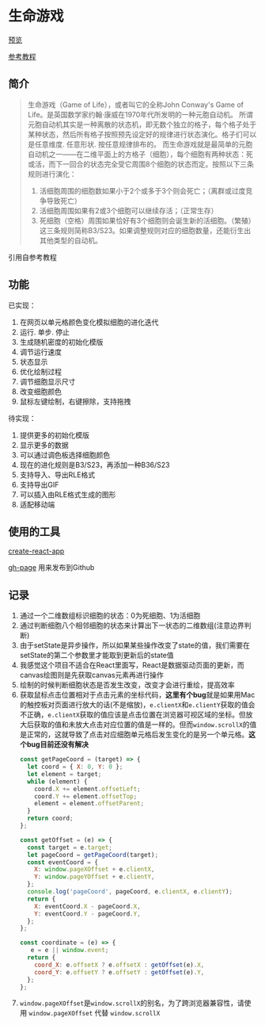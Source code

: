 # 生命游戏

[预览](https://codearvin.github.io/life-game)

[参考教程](https://zhuanlan.zhihu.com/p/29102071)

## 简介
> 生命游戏（Game of Life），或者叫它的全称John Conway's Game of Life。是英国数学家约翰·康威在1970年代所发明的一种元胞自动机。
>所谓元胞自动机其实是一种离散的状态机，即无数个独立的格子，每个格子处于某种状态，然后所有格子按照预先设定好的规律进行状态演化。格子们可以是任意维度. 任意形状. 按任意规律排布的。
>而生命游戏就是最简单的元胞自动机之一——在二维平面上的方格子（细胞），每个细胞有两种状态：死或活，而下一回合的状态完全受它周围8个细胞的状态而定。按照以下三条规则进行演化：
>1. 活细胞周围的细胞数如果小于2个或多于3个则会死亡；（离群或过度竞争导致死亡）
>2. 活细胞周围如果有2或3个细胞可以继续存活；（正常生存）
>3. 死细胞（空格）周围如果恰好有3个细胞则会诞生新的活细胞。（繁殖）
>这三条规则简称B3/S23。如果调整规则对应的细胞数量，还能衍生出其他类型的自动机。

引用自参考教程

## 功能
已实现：
  1. 在网页以单元格颜色变化模拟细胞的进化迭代
  2. 运行. 单步. 停止
  3. 生成随机密度的初始化模版
  4. 调节运行速度
  5. 状态显示
  6. 优化绘制过程
  7. 调节细胞显示尺寸
  8. 改变细胞颜色
  9. 鼠标左键绘制，右键擦除，支持拖拽

待实现：
  1. 提供更多的初始化模版
  2. 显示更多的数据
  3. 可以通过调色板选择细胞颜色
  4. 现在的进化规则是B3/S23，再添加一种B36/S23
  5. 支持导入、导出RLE格式
  6. 支持导出GIF
  7. 可以插入由RLE格式生成的图形
  8. 适配移动端

## 使用的工具
[create-react-app](https://github.com/facebookincubator/create-react-app)

[gh-page](https://www.npmjs.com/package/gh-pages) 用来发布到Github

## 记录
1. 通过一个二维数组标识细胞的状态：0为死细胞、1为活细胞
2. 通过判断细胞八个相邻细胞的状态来计算出下一状态的二维数组(注意边界判断)
3. 由于setState是异步操作，所以如果某些操作改变了state的值，我们需要在setState的第二个参数里才能取到更新后的state值
4. 我感觉这个项目不适合在React里面写，React是数据驱动页面的更新，而canvas绘图则是先获取canvas元素再进行操作
5. 绘制的时候判断细胞状态是否发生改变，改变才会进行重绘，提高效率
6. 获取鼠标点击位置相对于点击元素的坐标代码，**这里有个bug**就是如果用Mac的触控板对页面进行放大的话(不是缩放)，`e.clientX`和`e.clientY`获取的值会不正确，`e.clientX`获取的值应该是点击位置在浏览器可视区域的坐标。但放大后获取的值和未放大点击对应位置的值是一样的。但而`window.scrollX`的值是正常的，这就导致了点击对应细胞单元格后发生变化的是另一个单元格。**这个bug目前还没有解决**
    ```javascript
    const getPageCoord = (target) => {
      let coord = { X: 0, Y: 0 };
      let element = target;
      while (element) {
        coord.X += element.offsetLeft;
        coord.Y += element.offsetTop;
        element = element.offsetParent;
      }
      return coord;
    };

    const getOffset = (e) => {
      const target = e.target;
      let pageCoord = getPageCoord(target);
      const eventCoord = {
        X: window.pageXOffset + e.clientX,
        Y: window.pageYOffset + e.clientY,
      };
      console.log('pageCoord', pageCoord, e.clientX, e.clientY);
      return {
        X: eventCoord.X - pageCoord.X,
        Y: eventCoord.Y - pageCoord.Y,
      };
    };

    const coordinate = (e) => {
       e = e || window.event;
      return {
        coord_X: e.offsetX ? e.offsetX : getOffset(e).X,
        coord_Y: e.offsetY ? e.offsetY : getOffset(e).Y,
      };
    };
    ```
7. `window.pageXOffset`是`window.scrollX`的别名，为了跨浏览器兼容性，请使用 `window.pageXOffset` 代替 `window.scrollX`
